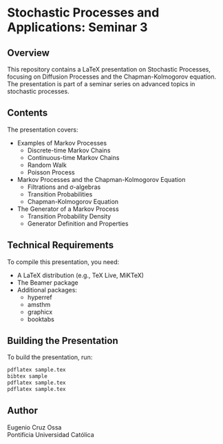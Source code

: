 # Stochastic Processes and Applications: Seminar 3

## Overview
This repository contains a LaTeX presentation on Stochastic Processes, focusing on Diffusion Processes and the Chapman-Kolmogorov equation. The presentation is part of a seminar series on advanced topics in stochastic processes.

## Contents
The presentation covers:
- Examples of Markov Processes
  - Discrete-time Markov Chains
  - Continuous-time Markov Chains
  - Random Walk
  - Poisson Process
- Markov Processes and the Chapman-Kolmogorov Equation
  - Filtrations and σ-algebras
  - Transition Probabilities
  - Chapman-Kolmogorov Equation
- The Generator of a Markov Process
  - Transition Probability Density
  - Generator Definition and Properties

## Technical Requirements
To compile this presentation, you need:
- A LaTeX distribution (e.g., TeX Live, MiKTeX)
- The Beamer package
- Additional packages:
  - hyperref
  - amsthm
  - graphicx
  - booktabs

## Building the Presentation
To build the presentation, run:
```bash
pdflatex sample.tex
bibtex sample
pdflatex sample.tex
pdflatex sample.tex
```

## Author
Eugenio Cruz Ossa  
Pontificia Universidad Católica
